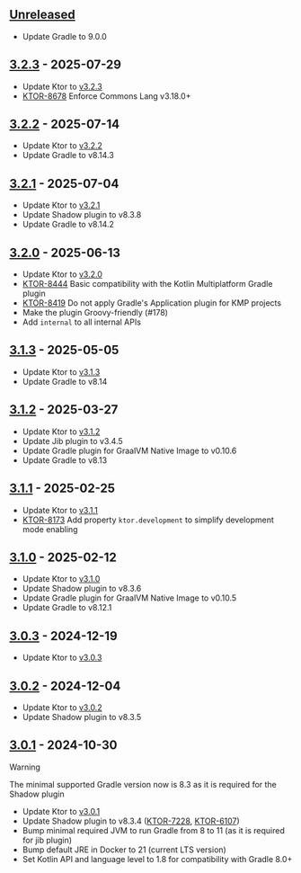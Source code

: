 <!--
The format is based on Keep a Changelog: https://keepachangelog.com/en/1.1.0/
-->

## [Unreleased]

- Update Gradle to 9.0.0

## [3.2.3] - 2025-07-29

- Update Ktor to [v3.2.3](https://github.com/ktorio/ktor/releases/tag/3.2.3)
- [KTOR-8678] Enforce Commons Lang v3.18.0+

[KTOR-8678]: https://youtrack.jetbrains.com/issue/KTOR-8678

## [3.2.2] - 2025-07-14

- Update Ktor to [v3.2.2](https://github.com/ktorio/ktor/releases/tag/3.2.2)
- Update Gradle to v8.14.3

## [3.2.1] - 2025-07-04

- Update Ktor to [v3.2.1](https://github.com/ktorio/ktor/releases/tag/3.2.1)
- Update Shadow plugin to v8.3.8
- Update Gradle to v8.14.2

## [3.2.0] - 2025-06-13

- Update Ktor to [v3.2.0](https://github.com/ktorio/ktor/releases/tag/3.2.0)
- [KTOR-8444] Basic compatibility with the Kotlin Multiplatform Gradle plugin
- [KTOR-8419] Do not apply Gradle's Application plugin for KMP projects
- Make the plugin Groovy-friendly (#178)
- Add `internal` to all internal APIs

[KTOR-8444]: https://youtrack.jetbrains.com/issue/KTOR-8444/
[KTOR-8419]: https://youtrack.jetbrains.com/issue/KTOR-8419/

## [3.1.3] - 2025-05-05

- Update Ktor to [v3.1.3](https://github.com/ktorio/ktor/releases/tag/3.1.3)
- Update Gradle to v8.14

## [3.1.2] - 2025-03-27

- Update Ktor to [v3.1.2](https://github.com/ktorio/ktor/releases/tag/3.1.2)
- Update Jib plugin to v3.4.5
- Update Gradle plugin for GraalVM Native Image to v0.10.6
- Update Gradle to v8.13

## [3.1.1] - 2025-02-25

- Update Ktor to [v3.1.1](https://github.com/ktorio/ktor/releases/tag/3.1.1)
- [KTOR-8173] Add property `ktor.development` to simplify development mode enabling

[KTOR-8173]: https://youtrack.jetbrains.com/issue/KTOR-8173/

## [3.1.0] - 2025-02-12

- Update Ktor to [v3.1.0](https://github.com/ktorio/ktor/releases/tag/3.1.0)
- Update Shadow plugin to v8.3.6 
- Update Gradle plugin for GraalVM Native Image to v0.10.5
- Update Gradle to v8.12.1

## [3.0.3] - 2024-12-19

- Update Ktor to [v3.0.3](https://github.com/ktorio/ktor/releases/tag/3.0.3)

## [3.0.2] - 2024-12-04

- Update Ktor to [v3.0.2](https://github.com/ktorio/ktor/releases/tag/3.0.2)
- Update Shadow plugin to v8.3.5

## [3.0.1] - 2024-10-30

> [!WARNING]
> The minimal supported Gradle version now is 8.3 as it is required for the Shadow plugin

- Update Ktor to [v3.0.1](https://github.com/ktorio/ktor/releases/tag/3.0.1)
- Update Shadow plugin to v8.3.4 ([KTOR-7228](https://youtrack.jetbrains.com/issue/KTOR-7228), [KTOR-6107](https://youtrack.jetbrains.com/issue/KTOR-6107))
- Bump minimal required JVM to run Gradle from 8 to 11 (as it is required for jib plugin)
- Bump default JRE in Docker to 21 (current LTS version)
- Set Kotlin API and language level to 1.8 for compatibility with Gradle 8.0+

[unreleased]: https://github.com/ktorio/ktor-build-plugins/compare/v3.2.3...main
[3.2.3]: https://github.com/ktorio/ktor-build-plugins/compare/v3.2.2...v3.2.3
[3.2.2]: https://github.com/ktorio/ktor-build-plugins/compare/v3.2.1...v3.2.2
[3.2.1]: https://github.com/ktorio/ktor-build-plugins/compare/v3.2.0...v3.2.1
[3.2.0]: https://github.com/ktorio/ktor-build-plugins/compare/v3.1.3...v3.2.0
[3.1.3]: https://github.com/ktorio/ktor-build-plugins/compare/v3.1.2...v3.1.3
[3.1.2]: https://github.com/ktorio/ktor-build-plugins/compare/v3.1.1...v3.1.2
[3.1.1]: https://github.com/ktorio/ktor-build-plugins/compare/v3.1.0...v3.1.1
[3.1.0]: https://github.com/ktorio/ktor-build-plugins/compare/v3.0.3...v3.1.0
[3.0.3]: https://github.com/ktorio/ktor-build-plugins/compare/v3.0.2...v3.0.3
[3.0.2]: https://github.com/ktorio/ktor-build-plugins/compare/v3.0.1...v3.0.2
[3.0.1]: https://github.com/ktorio/ktor-build-plugins/compare/v3.0.0...v3.0.1